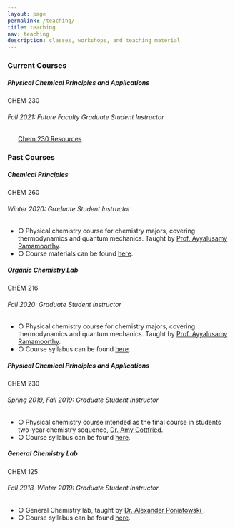 ```yaml
---
layout: page
permalink: /teaching/
title: teaching
nav: teaching
description: classes, workshops, and teaching material
---
```



<h3 class="mt-4">Current Courses</h3>

<div class="card mt-3">
  <div class="p-3">
    <div class="row">
      <div class="col-sm-10">
        <h5 class="font-weight-bold">Physical Chemical Principles and Applications</h5>
      </div>
      <div class="col-sm-2 text-left text-sm-right">
        <span class="badge font-weight-bold light-blue darken-1 text-uppercase align-middle"  href="https://www.cs.cmu.edu/~pradeepr/courses/701/2018-spring/" target="_blank">
            CHEM 230
        </span>
      </div>
    </div>
    <h6 class="font-italic mt-2 mt-sm-0">Fall 2021: Future Faculty Graduate Student Instructor</h6>
    <ul class="card-text font-weight-light list-group list-group-flush">
	<a href="/teaching/chem230" > Chem 230 Resources </a>	
    </ul>
  </div>
</div>

<h3 class="mt-4">Past Courses</h3>

<div class="card mt-3">
  <div class="p-3">
    <div class="row">
      <div class="col-sm-10">
        <h5 class="font-weight-bold">Chemical Principles</h5>
      </div>
      <div class="col-sm-2 text-left text-sm-right">
        <span class="badge font-weight-bold light-blue darken-1 text-uppercase align-middle">
            CHEM 260
        </span>
      </div>
    </div>
    <h6 class="font-italic mt-2 mt-sm-0"> Winter 2020: Graduate Student Instructor</h6>
    <ul class="card-text font-weight-light list-group list-group-flush">
      <li class="list-group-item">○ Physical chemistry course for chemistry majors, covering thermodynamics and quantum mechanics. Taught by  <a href="https://lsa.umich.edu/chem/people/faculty/ramamoor.html" target="_blank">Prof. Ayyalusamy Ramamoorthy</a>.</li>
      <li class="list-group-item">○ Course materials can be found <a href="http://www.cs.cmu.edu/~rsalakhu/10707/" target="_blank">here</a>.</li>
    </ul>
  </div>
</div>


<div class="card mt-3">
  <div class="p-3">
    <div class="row">
      <div class="col-sm-10">
        <h5 class="font-weight-bold">Organic Chemistry Lab</h5>
      </div>
      <div class="col-sm-2 text-left text-sm-right">
        <span class="badge font-weight-bold light-blue darken-1 text-uppercase align-middle">
            CHEM 216
        </span>
      </div>
    </div>
    <h6 class="font-italic mt-2 mt-sm-0"> Fall 2020: Graduate Student Instructor</h6>
    <ul class="card-text font-weight-light list-group list-group-flush">
      <li class="list-group-item">○ Physical chemistry course for chemistry majors, covering thermodynamics and quantum mechanics. Taught by  <a href="https://lsa.umich.edu/chem/people/faculty/ramamoor.html" target="_blank">Prof. Ayyalusamy Ramamoorthy</a>.</li>
      <li class="list-group-item">○ Course syllabus can be found <a href="http://www.cs.cmu.edu/~rsalakhu/10707/" target="_blank">here</a>.</li>
    </ul>
  </div>
</div>

<div class="card mt-3">
  <div class="p-3">
    <div class="row">
      <div class="col-sm-10">
        <h5 class="font-weight-bold">Physical Chemical Principles and Applications</h5>
      </div>
      <div class="col-sm-2 text-left text-sm-right">
        <span class="badge font-weight-bold light-blue darken-1 text-uppercase align-middle"  href="https://www.cs.cmu.edu/~pradeepr/courses/701/2018-spring/" target="_blank">
            CHEM 230
        </span>
      </div>
    </div>
    <h6 class="font-italic mt-2 mt-sm-0">Spring 2019, Fall 2019: Graduate Student Instructor</h6>
    <ul class="card-text font-weight-light list-group list-group-flush">
      <li class="list-group-item">○ Physical chemistry course intended as the final course in students two-year chemistry sequence, <a href="https://lsa.umich.edu/chem/people/faculty/acgottfr.html" target="_blank">Dr. Amy Gottfried</a>. </li>
      <li class="list-group-item">○ Course syllabus can be found <a href="http://www.cs.cmu.edu/~pradeepr/courses/701/2018-spring/" target="_blank">here</a>.</li>
    </ul>
  </div>
</div>

<div class="card mt-3">
  <div class="p-3">
    <div class="row">
      <div class="col-sm-10">
        <h5 class="font-weight-bold">General Chemistry Lab</h5>
      </div>
      <div class="col-sm-2 text-left text-sm-right">
        <span class="badge font-weight-bold light-blue darken-1 text-uppercase align-middle">
            CHEM 125
        </span>
      </div>
    </div>
    <h6 class="font-italic mt-2 mt-sm-0">Fall 2018, Winter 2019: Graduate Student Instructor</h6>
    <ul class="card-text font-weight-light list-group list-group-flush">
      <li class="list-group-item">○ General Chemistry lab, taught by  <a href="https://lsa.umich.edu/chem/people/faculty/aponiato.html" target="_blank">Dr. Alexander Poniatowski </a>.</li>
      <li class="list-group-item">○ Course syllabus can be found <a href="http://www.cs.cmu.edu/~rsalakhu/10707/" target="_blank">here</a>.</li>
    </ul>
  </div>
</div>
